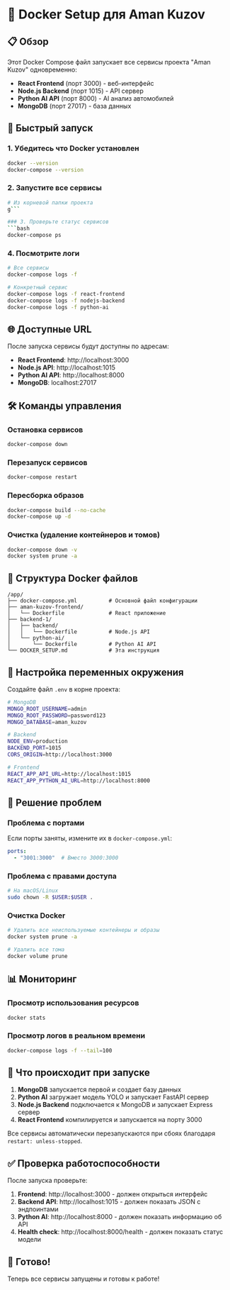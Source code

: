 # 🐳 Docker Setup для Aman Kuzov

## 📋 Обзор

Этот Docker Compose файл запускает все сервисы проекта "Aman Kuzov" одновременно:

- **React Frontend** (порт 3000) - веб-интерфейс
- **Node.js Backend** (порт 1015) - API сервер
- **Python AI API** (порт 8000) - AI анализ автомобилей
- **MongoDB** (порт 27017) - база данных

## 🚀 Быстрый запуск

### 1. Убедитесь что Docker установлен
```bash
docker --version
docker-compose --version
```

### 2. Запустите все сервисы
```bash
# Из корневой папки проекта
g```

### 3. Проверьте статус сервисов
```bash
docker-compose ps
```

### 4. Посмотрите логи
```bash
# Все сервисы
docker-compose logs -f

# Конкретный сервис
docker-compose logs -f react-frontend
docker-compose logs -f nodejs-backend
docker-compose logs -f python-ai
```

## 🌐 Доступные URL

После запуска сервисы будут доступны по адресам:

- **React Frontend**: http://localhost:3000
- **Node.js API**: http://localhost:1015
- **Python AI API**: http://localhost:8000
- **MongoDB**: localhost:27017

## 🛠 Команды управления

### Остановка сервисов
```bash
docker-compose down
```

### Перезапуск сервисов
```bash
docker-compose restart
```

### Пересборка образов
```bash
docker-compose build --no-cache
docker-compose up -d
```

### Очистка (удаление контейнеров и томов)
```bash
docker-compose down -v
docker system prune -a
```

## 📁 Структура Docker файлов

```
/app/
├── docker-compose.yml          # Основной файл конфигурации
├── aman-kuzov-frontend/
│   └── Dockerfile              # React приложение
├── backend-1/
│   ├── backend/
│   │   └── Dockerfile          # Node.js API
│   └── python-ai/
│       └── Dockerfile          # Python AI API
└── DOCKER_SETUP.md             # Эта инструкция
```

## 🔧 Настройка переменных окружения

Создайте файл `.env` в корне проекта:

```bash
# MongoDB
MONGO_ROOT_USERNAME=admin
MONGO_ROOT_PASSWORD=password123
MONGO_DATABASE=aman_kuzov

# Backend
NODE_ENV=production
BACKEND_PORT=1015
CORS_ORIGIN=http://localhost:3000

# Frontend
REACT_APP_API_URL=http://localhost:1015
REACT_APP_PYTHON_AI_URL=http://localhost:8000
```

## 🐛 Решение проблем

### Проблема с портами
Если порты заняты, измените их в `docker-compose.yml`:
```yaml
ports:
  - "3001:3000"  # Вместо 3000:3000
```

### Проблема с правами доступа
```bash
# На macOS/Linux
sudo chown -R $USER:$USER .
```

### Очистка Docker
```bash
# Удалить все неиспользуемые контейнеры и образы
docker system prune -a

# Удалить все тома
docker volume prune
```

## 📊 Мониторинг

### Просмотр использования ресурсов
```bash
docker stats
```

### Просмотр логов в реальном времени
```bash
docker-compose logs -f --tail=100
```

## 🎯 Что происходит при запуске

1. **MongoDB** запускается первой и создает базу данных
2. **Python AI** загружает модель YOLO и запускает FastAPI сервер
3. **Node.js Backend** подключается к MongoDB и запускает Express сервер
4. **React Frontend** компилируется и запускается на порту 3000

Все сервисы автоматически перезапускаются при сбоях благодаря `restart: unless-stopped`.

## ✅ Проверка работоспособности

После запуска проверьте:

1. **Frontend**: http://localhost:3000 - должен открыться интерфейс
2. **Backend API**: http://localhost:1015 - должен показать JSON с эндпоинтами
3. **Python AI**: http://localhost:8000 - должен показать информацию об API
4. **Health check**: http://localhost:8000/health - должен показать статус модели

## 🎉 Готово!

Теперь все сервисы запущены и готовы к работе!
